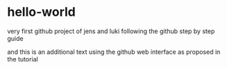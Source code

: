 # hello-world
very first github project of jens and luki following the github step by step guide


and this is an additional text using the github web interface 
as proposed in the tutorial
